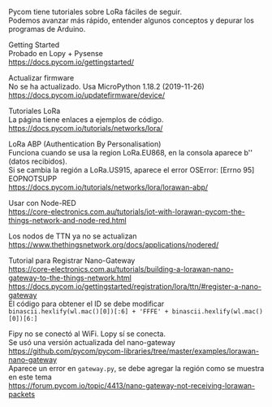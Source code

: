 Pycom tiene tutoriales sobre LoRa fáciles de seguir.  
Podemos avanzar más rápido, entender algunos conceptos y depurar los programas de Arduino.  

Getting Started  
Probado en Lopy + Pysense  
https://docs.pycom.io/gettingstarted/  

Actualizar firmware  
No se ha actualizado. Usa MicroPython 1.18.2 (2019-11-26)  
https://docs.pycom.io/updatefirmware/device/  

Tutoriales LoRa  
La página tiene enlaces a ejemplos de código.  
https://docs.pycom.io/tutorials/networks/lora/  

LoRa ABP (Authentication By Personalisation)  
Funciona cuando se usa la region LoRa.EU868, en la consola aparece b'' (datos recibidos).  
Si se cambia la región a LoRa.US915, aparece el error OSError: [Errno 95] EOPNOTSUPP  
https://docs.pycom.io/tutorials/networks/lora/lorawan-abp/  


Usar con Node-RED  
https://core-electronics.com.au/tutorials/iot-with-lorawan-pycom-the-things-network-and-node-red.html  

Los nodos de TTN ya no se actualizan  
https://www.thethingsnetwork.org/docs/applications/nodered/  


Tutorial para Registrar Nano-Gateway  
https://core-electronics.com.au/tutorials/building-a-lorawan-nano-gateway-to-the-things-network.html  
https://docs.pycom.io/gettingstarted/registration/lora/ttn/#register-a-nano-gateway  
El código para obtener el ID se debe modificar  
```binascii.hexlify(wl.mac()[0])[:6] + 'FFFE' + binascii.hexlify(wl.mac()[0])[6:]```  

Fipy no se conectó al WiFi. Lopy sí se conecta.  
Se usó una versión actualizada del nano-gateway  
https://github.com/pycom/pycom-libraries/tree/master/examples/lorawan-nano-gateway  
Aparece un error en ```gateway.py```, se debe agregar la región como se muestra en este tema  
https://forum.pycom.io/topic/4413/nano-gateway-not-receiving-lorawan-packets  
